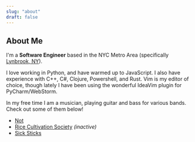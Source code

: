 ```yaml
---
slug: "about"
draft: false
---
```


## About Me
I'm a __Software Engineer__ based in the NYC Metro Area (specifically [Lynbrook, NY](https://en.wikipedia.org/wiki/Lynbrook,_New_York)).

I love working in Python, and have warmed up  to JavaScript. I also have experience with C++, C#, Clojure, Powershell, and Rust. Vim is my editor of choice, though lately I have been using the wonderful IdeaVim plugin for PyCharm/WebStorm.

In my free time I am a musician, playing guitar and bass for various bands. Check out some of them below!

* [Not](https://notsounds.bandcamp.com/)
* [Rice Cultivation Society](https://ricecultivationsociety.bandcamp.com/) _(inactive)_
* [Sick Sticks](http://sicksticksband.com/)
